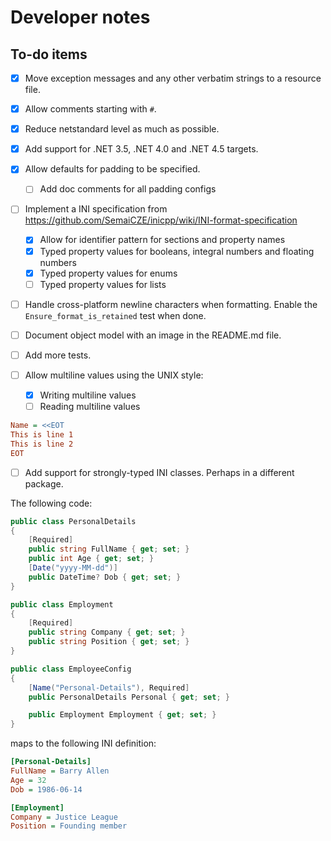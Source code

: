 # Developer notes

## To-do items

- [x] Move exception messages and any other verbatim strings to a resource file.
- [x] Allow comments starting with `#`.
- [x] Reduce netstandard level as much as possible.
- [x] Add support for .NET 3.5, .NET 4.0 and .NET 4.5 targets.
- [x] Allow defaults for padding to be specified.
  - [ ] Add doc comments for all padding configs
- [ ] Implement a INI specification from https://github.com/SemaiCZE/inicpp/wiki/INI-format-specification
  - [x] Allow for identifier pattern for sections and property names
  - [x] Typed property values for booleans, integral numbers and floating numbers
  - [x] Typed property values for enums
  - [ ] Typed property values for lists
- [ ] Handle cross-platform newline characters when formatting. Enable the `Ensure_format_is_retained` test when done.
- [ ] Document object model with an image in the README.md file.
- [ ] Add more tests.

- [ ] Allow multiline values using the UNIX style:
  - [x] Writing multiline values
  - [ ] Reading multiline values

```ini
Name = <<EOT
This is line 1
This is line 2
EOT
```

- [ ] Add support for strongly-typed INI classes. Perhaps in a different package.

The following code:
```cs
public class PersonalDetails
{
    [Required]
    public string FullName { get; set; }
    public int Age { get; set; }
    [Date("yyyy-MM-dd")]
    public DateTime? Dob { get; set; }
}

public class Employment
{
    [Required]
    public string Company { get; set; }
    public string Position { get; set; }
}

public class EmployeeConfig
{
    [Name("Personal-Details"), Required]
    public PersonalDetails Personal { get; set; }

    public Employment Employment { get; set; }
}
```

maps to the following INI definition:
```ini
[Personal-Details]
FullName = Barry Allen
Age = 32
Dob = 1986-06-14

[Employment]
Company = Justice League
Position = Founding member
```
